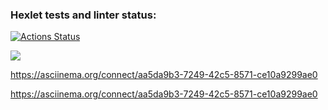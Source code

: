 
### Hexlet tests and linter status:
[![Actions Status](https://github.com/kicheese/java-project-61/workflows/hexlet-check/badge.svg)](https://github.com/kicheese/java-project-61/actions)

<a href="https://codeclimate.com/github/kicheese/java-project-61/maintainability"><img src="https://api.codeclimate.com/v1/badges/d7a07ae1a67b1e837948/maintainability" /></a>

https://asciinema.org/connect/aa5da9b3-7249-42c5-8571-ce10a9299ae0

https://asciinema.org/connect/aa5da9b3-7249-42c5-8571-ce10a9299ae0

